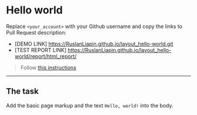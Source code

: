 # Hello world
Replace `<your_account>` with your Github username and copy the links to Pull Request description:
- [DEMO LINK] https://RuslanLiapin.github.io/layout_hello-world.git
- [TEST REPORT LINK] https://RuslanLiapin.github.io/layout_hello-world/report/html_report/

> Follow [this instructions](https://mate-academy.github.io/layout_task-guideline/#how-to-solve-the-layout-tasks-on-github)
___

## The task 
Add the basic page markup and the text `Hello, world!` into the body.
